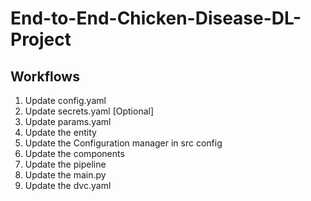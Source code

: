 # End-to-End-Chicken-Disease-DL-Project


## Workflows

1. Update config.yaml
2. Update secrets.yaml [Optional]
3. Update params.yaml
4. Update the entity
5. Update the Configuration manager in src config
6. Update the components
7. Update the pipeline
8. Update the main.py
9. Update the dvc.yaml
